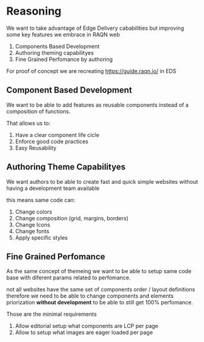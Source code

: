 # Reasoning

We want to take advantage of Edge Delivery cababilities but improving some key features we embrace in RAQN web

1. Components Based Development
2. Authoring theming capabilityes
3. Fine Grained Perfomance by authoring

For proof of concept we are recreating https://guide.raqn.io/ in EDS

## Component Based Development

We want to be able to add features as reusable components instead of a composition of functions.

That allows us to:

1. Have a clear component life cicle
2. Enforce good code practices
3. Easy Reusability

## Authoring Theme Capabilityes

We want authors to be able to create fast and quick simple websites without having a development team available

this means same code can:

1. Change colors
2. Change composition (grid, margins, borders)
3. Change Icons
4. Change fonts
5. Apply specific styles

## Fine Grained Perfomance

As the same concept of themeing we want to be able to setup same code base with diferent params related to perfomance.

not all websites have the same set of components order / layout definitions therefore we need to be able to change components and elements priorization **without development** to be able to still get 100% perfomance.

Those are the minimal requirements

1. Allow editorial setup what components are LCP per page
2. Allow to setup what images are eager loaded per page
